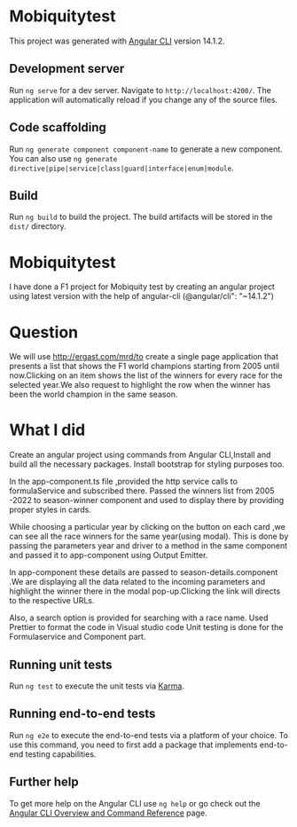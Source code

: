 # Mobiquitytest

This project was generated with [Angular CLI](https://github.com/angular/angular-cli) version 14.1.2.

## Development server

Run `ng serve` for a dev server. Navigate to `http://localhost:4200/`. The application will automatically reload if you change any of the source files.

## Code scaffolding

Run `ng generate component component-name` to generate a new component. You can also use `ng generate directive|pipe|service|class|guard|interface|enum|module`.

## Build

Run `ng build` to build the project. The build artifacts will be stored in the `dist/` directory.

# Mobiquitytest

I have done a F1 project for Mobiquity test by creating an angular project using latest version with the help of angular-cli (@angular/cli": "~14.1.2")

# Question

We will use http://ergast.com/mrd/to create a single page application that presents a list that shows the F1 world champions starting from 2005 until now.Clicking on an item shows the list of the winners for every race for the selected year.We also request to highlight the row when the winner has been the world champion in the same season.

# What I did

Create an angular project using commands from Angular CLI,Install and build all the necessary packages.
Install bootstrap for styling purposes too.

In the app-component.ts file ,provided the http service calls to formulaService and subscribed there.
Passed the winners list from 2005 -2022 to season-winner component and used to display there by providing proper styles in cards.

While choosing a particular year by clicking on the button on each card ,we can see all the race winners for the same year(using modal). This is done by passing the parameters year and driver to a method in the same component and passed it to app-component using Output Emitter.

In app-component these details are passed to season-details.component .We are displaying all the data related to the incoming parameters and highlight the winner there in the modal pop-up.Clicking the link will directs to the respective URLs.

Also, a search option is provided for searching with a race name.
Used Prettier to format the code in Visual studio code
Unit testing is done for the Formulaservice and Component part.

## Running unit tests

Run `ng test` to execute the unit tests via [Karma](https://karma-runner.github.io).

## Running end-to-end tests

Run `ng e2e` to execute the end-to-end tests via a platform of your choice. To use this command, you need to first add a package that implements end-to-end testing capabilities.

## Further help

To get more help on the Angular CLI use `ng help` or go check out the [Angular CLI Overview and Command Reference](https://angular.io/cli) page.
